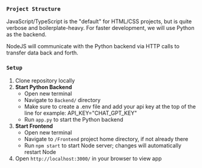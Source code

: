 ### `Project Structure`

JavaScript/TypeScript is the "default" for HTML/CSS projects, but is quite verbose and boilerplate-heavy.
For faster development, we will use Python as the backend.

NodeJS will communicate with the Python backend via HTTP calls to transfer data back and forth.

### `Setup`

1. Clone repository locally
2. **Start Python Backend**
   - Open new terminal
   - Navigate to `Backend/` directory
   - Make sure to create a .env file and add your api key at the top of the line for example: API_KEY="CHAT_GPT_KEY"
   - Run `app.py` to start the Python backend
3. **Start Frontend**
   - Open new terminal
   - Navigate to `/Frontend` project home directory, if not already there
   - Run `npm start` to start Node server; changes will automatically restart Node
4. Open `http://localhost:3000/` in your browser to view app

